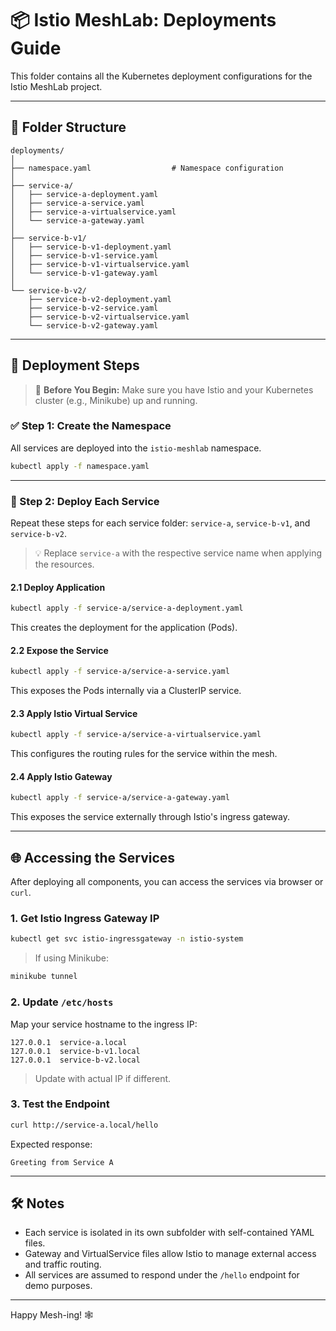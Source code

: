 # 📦 Istio MeshLab: Deployments Guide

This folder contains all the Kubernetes deployment configurations for the Istio MeshLab project.

---

## 📁 Folder Structure

```
deployments/
│
├── namespace.yaml                  # Namespace configuration
│
├── service-a/
│   ├── service-a-deployment.yaml
│   ├── service-a-service.yaml
│   ├── service-a-virtualservice.yaml
│   └── service-a-gateway.yaml
│
├── service-b-v1/
│   ├── service-b-v1-deployment.yaml
│   ├── service-b-v1-service.yaml
│   ├── service-b-v1-virtualservice.yaml
│   └── service-b-v1-gateway.yaml
│
└── service-b-v2/
    ├── service-b-v2-deployment.yaml
    ├── service-b-v2-service.yaml
    ├── service-b-v2-virtualservice.yaml
    └── service-b-v2-gateway.yaml
```

---

## 🚀 Deployment Steps

> 🧠 **Before You Begin:** Make sure you have Istio and your Kubernetes cluster (e.g., Minikube) up and running.

### ✅ Step 1: Create the Namespace

All services are deployed into the `istio-meshlab` namespace.

```bash
kubectl apply -f namespace.yaml
```

---

### 🔁 Step 2: Deploy Each Service

Repeat these steps for each service folder: `service-a`, `service-b-v1`, and `service-b-v2`.

> 💡 Replace `service-a` with the respective service name when applying the resources.

#### 2.1 Deploy Application

```bash
kubectl apply -f service-a/service-a-deployment.yaml
```

This creates the deployment for the application (Pods).

#### 2.2 Expose the Service

```bash
kubectl apply -f service-a/service-a-service.yaml
```

This exposes the Pods internally via a ClusterIP service.

#### 2.3 Apply Istio Virtual Service

```bash
kubectl apply -f service-a/service-a-virtualservice.yaml
```

This configures the routing rules for the service within the mesh.

#### 2.4 Apply Istio Gateway

```bash
kubectl apply -f service-a/service-a-gateway.yaml
```

This exposes the service externally through Istio's ingress gateway.

---

## 🌐 Accessing the Services

After deploying all components, you can access the services via browser or `curl`.

### 1. Get Istio Ingress Gateway IP

```bash
kubectl get svc istio-ingressgateway -n istio-system
```

> If using Minikube:
```bash
minikube tunnel
```

### 2. Update `/etc/hosts`

Map your service hostname to the ingress IP:

```
127.0.0.1  service-a.local
127.0.0.1  service-b-v1.local
127.0.0.1  service-b-v2.local
```

> Update with actual IP if different.

### 3. Test the Endpoint

```bash
curl http://service-a.local/hello
```

Expected response:

```
Greeting from Service A
```

---

## 🛠 Notes

- Each service is isolated in its own subfolder with self-contained YAML files.
- Gateway and VirtualService files allow Istio to manage external access and traffic routing.
- All services are assumed to respond under the `/hello` endpoint for demo purposes.

---

Happy Mesh-ing! 🕸️
